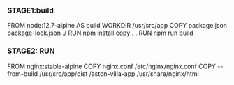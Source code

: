 ### STAGE1:build ###
FROM node:12.7-alpine AS build
WORKDIR  /usr/src/app
COPY package.json package-lock.json ./
RUN npm install
copy . .
RUN npm run build

### STAGE2: RUN ###
FROM nginx:stable-alpine
COPY nginx.conf  /etc/nginx/nginx.conf
COPY --from-build /usr/src/app/dist /aston-villa-app /usr/share/nginx/html
